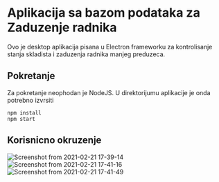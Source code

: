 # Aplikacija sa bazom podataka za Zaduzenje radnika

Ovo je desktop aplikacija pisana u Electron frameworku za kontrolisanje stanja skladista i zaduzenja radnika manjeg preduzeca. 

## Pokretanje
Za pokretanje neophodan je NodeJS. U direktorijumu aplikacije je onda potrebno izvrsiti
```
npm install
npm start
```
## Korisnicno okruzenje
![Screenshot from 2021-02-21 17-39-14](https://user-images.githubusercontent.com/44095197/108632097-76e66500-746d-11eb-9225-ea06c6140624.png)
![Screenshot from 2021-02-21 17-41-16](https://user-images.githubusercontent.com/44095197/108632099-78b02880-746d-11eb-94f4-28f36bedd3d5.png)
![Screenshot from 2021-02-21 17-41-49](https://user-images.githubusercontent.com/44095197/108632102-7b128280-746d-11eb-93e8-3a8eb33d121f.png)

